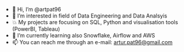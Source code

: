 - 👋 Hi, I’m @artpat96
- 👀 I’m interested in field of Data Engineering and Data Analsyis
- 💥 My projects are focusing on SQL, Python and visualisation tools (PowerBI, Tableau)
- 🌱 I’m currently learning also Snowflake, Airflow and AWS
- 📫 You can reach me through an e-mail: artur.pat96@gmail.com

<!---
artpat96/artpat96 is a ✨ special ✨ repository because its `README.md` (this file) appears on your GitHub profile.
You can click the Preview link to take a look at your changes.
--->
